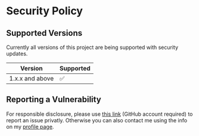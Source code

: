 # Security Policy

## Supported Versions

Currently all versions of this project are
being supported with security updates.

| Version         | Supported          |
| --------------- | ------------------ |
| 1.x.x and above | :white_check_mark: |

## Reporting a Vulnerability

For responsible disclosure, please use [this link](https://github.com/thomasleplus/gdrive-archive/security/advisories/new) (GitHub account required) to report an issue privatly. Otherwise you can also contact me using the info on my [profile page](https://github.com/thomasleplus).
